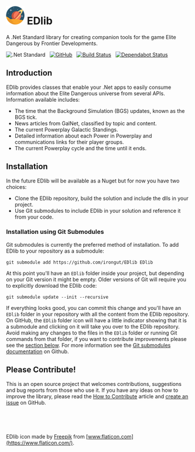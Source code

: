 # ![EDlib](edlib-logo-50.png) EDlib
A .Net Standard library for creating companion tools for the game Elite Dangerous by Frontier Developments.

![.Net Standard](https://img.shields.io/badge/.Net-Standard%202.0-informational?style=flat&logo=visual-studio)
&nbsp;
[![GitHub](https://img.shields.io/badge/GitHub-irongut/EDlib-informational?style=flat&logo=github)](https://github.com/irongut/EDlib)
&nbsp;
[![Build Status](https://dev.azure.com/taranissoftware/EDlib/_apis/build/status/irongut.EDlib?branchName=master)](https://dev.azure.com/taranissoftware/EDlib/_build/latest?definitionId=3&branchName=master)
&nbsp;
[![Dependabot Status](https://api.dependabot.com/badges/status?host=github&repo=irongut/EDlib&identifier=258617844)](https://dependabot.com)

## Introduction

EDlib provides classes that enable your .Net apps to easily consume information about the Elite Dangerous universe from several APIs. Information available includes:

* The time that the Background Simulation (BGS) updates, known as the BGS tick.
* News articles from GalNet, classified by topic and content.
* The current Powerplay Galactic Standings.
* Detailed information about each Power in Powerplay and communications links for their player groups.
* The current Powerplay cycle and the time until it ends.

## Installation

In the future EDlib will be available as a Nuget but for now you have two choices:

* Clone the EDlib repository, build the solution and include the dlls in your project.
* Use Git submodules to include EDlib in your solution and reference it from your code.

### Installation using Git Submodules

Git submodules is currently the preferred method of installation. To add EDlib to your repository as a submodule:

```
git submodule add https://github.com/irongut/EDlib EDlib
```

At this point you'll have an `EDlib` folder inside your project, but depending on your Git version it might be empty. Older versions of Git will require you to explicitly download the EDlib code:

```
git submodule update --init --recursive
```

If everything looks good, you can commit this change and you'll have an `EDlib` folder in your repository with all the content from the EDlib repository. On GitHub, the `EDlib` folder icon will have a little indicator showing that it is a submodule and clicking on it will take you over to the EDlib repository. Avoid making any changes to the files in the `EDlib` folder or running Git commands from that folder, if you want to contribute improvements please see the [section below](#please-contribute). For more information see the [Git submodules documentation](https://github.blog/2016-02-01-working-with-submodules/) on Github.

## Please Contribute!

This is an open source project that welcomes contributions, suggestions and bug reports from those who use it. If you have any ideas on how to improve the library, please read the [How to Contribute](/articles/how-to-contribute.html) article and [create an issue](https://github.com/irongut/EDlib/issues) on GitHub.

&nbsp;

&nbsp;

EDlib icon made by [Freepik](https://www.flaticon.com/authors/freepik) from [www.flaticon.com](https://www.flaticon.com/).
